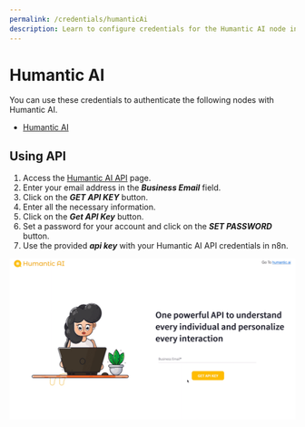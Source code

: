 ```yaml
---
permalink: /credentials/humanticAi
description: Learn to configure credentials for the Humantic AI node in n8n
---
```


# Humantic AI

You can use these credentials to authenticate the following nodes with Humantic AI.
- [Humantic AI](../../nodes-library/nodes/HumanticAi/README.md)

## Using API

1. Access the [Humantic AI API](https://api.humantic.ai/) page.
2. Enter your email address in the ***Business Email*** field.
3. Click on the ***GET API KEY*** button.
4. Enter all the necessary information.
5. Click on the ***Get API Key*** button.
6. Set a password for your account and click on the ***SET PASSWORD*** button.
7. Use the provided ***api key*** with your Humantic AI API credentials in n8n.

![Getting Humantic AI credentials](./using-api-key.gif)
